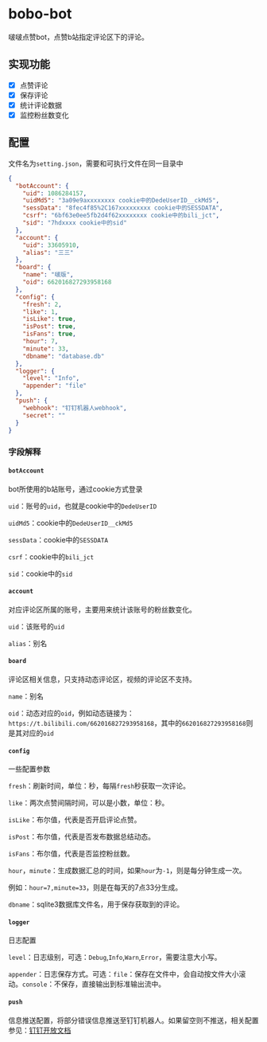# bobo-bot

啵啵点赞bot，点赞b站指定评论区下的评论。

## 实现功能

- [x] 点赞评论
- [x] 保存评论
- [x] 统计评论数据
- [x] 监控粉丝数变化

## 配置

文件名为`setting.json`，需要和可执行文件在同一目录中

```json
{
  "botAccount": {
    "uid": 1086284157,
    "uidMd5": "3a09e9axxxxxxxx cookie中的DedeUserID__ckMd5",
    "sessData": "8fec4f85%2C167xxxxxxxxx cookie中的SESSDATA",
    "csrf": "6bf63e0ee5fb2d4f62xxxxxxxx cookie中的bili_jct",
    "sid": "7hdxxxx cookie中的sid"
  },
  "account": {
    "uid": 33605910,
    "alias": "三三"
  },
  "board": {
    "name": "啵版",
    "oid": 662016827293958168
  },
  "config": {
    "fresh": 2,
    "like": 1,
    "isLike": true,
    "isPost": true,
    "isFans": true,
    "hour": 7,
    "minute": 33,
    "dbname": "database.db"
  },
  "logger": {
    "level": "Info",
    "appender": "file"
  },
  "push": {
    "webhook": "钉钉机器人webhook",
    "secret": ""
  }
}
```

### 字段解释

#### `botAccount`

bot所使用的b站账号，通过cookie方式登录

`uid`：账号的`uid`，也就是cookie中的`DedeUserID`

`uidMd5`：cookie中的`DedeUserID__ckMd5`

`sessData`：cookie中的`SESSDATA`

`csrf`：cookie中的`bili_jct`

`sid`：cookie中的`sid`

#### `account`

对应评论区所属的账号，主要用来统计该账号的粉丝数变化。

`uid`：该账号的`uid`

`alias`：别名

#### `board`

评论区相关信息，只支持动态评论区，视频的评论区不支持。

`name`：别名

`oid`：动态对应的`oid`，例如动态链接为：`https://t.bilibili.com/662016827293958168`，其中的`662016827293958168`则是其对应的`oid`

#### `config`

一些配置参数

`fresh`：刷新时间，单位：秒，每隔`fresh`秒获取一次评论。

`like`：两次点赞间隔时间，可以是小数，单位：秒。

`isLike`：布尔值，代表是否开启评论点赞。

`isPost`：布尔值，代表是否发布数据总结动态。

`isFans`：布尔值，代表是否监控粉丝数。

`hour`，`minute`：生成数据汇总的时间，如果`hour`为`-1`，则是每分钟生成一次。

例如：`hour=7,minute=33`，则是在每天的7点33分生成。

`dbname`：sqlite3数据库文件名，用于保存获取到的评论。

#### `logger`

日志配置

`level`：日志级别，可选：`Debug`,`Info`,`Warn`,`Error`，需要注意大小写。

`appender`：日志保存方式。可选：`file`：保存在文件中，会自动按文件大小滚动。`console`：不保存，直接输出到标准输出流中。

#### `push`

信息推送配置，将部分错误信息推送至钉钉机器人。如果留空则不推送，相关配置参见：[钉钉开放文档](https://open.dingtalk.com/document/group/custom-robot-access)



